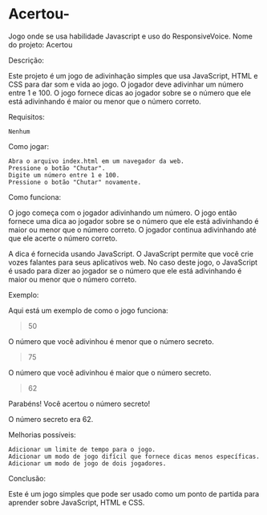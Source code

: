 # Acertou-
Jogo onde se usa habilidade Javascript e  uso do ResponsiveVoice.
Nome do projeto: Acertou

Descrição:

Este projeto é um jogo de adivinhação simples que usa JavaScript, HTML e CSS para dar som e vida ao jogo. O jogador deve adivinhar um número entre 1 e 100. O jogo fornece dicas ao jogador sobre se o número que ele está adivinhando é maior ou menor que o número correto.

Requisitos:

    Nenhum

Como jogar:

    Abra o arquivo index.html em um navegador da web.
    Pressione o botão "Chutar".
    Digite um número entre 1 e 100.
    Pressione o botão "Chutar" novamente.

Como funciona:

O jogo começa com o jogador adivinhando um número. O jogo então fornece uma dica ao jogador sobre se o número que ele está adivinhando é maior ou menor que o número correto. O jogador continua adivinhando até que ele acerte o número correto.

A dica é fornecida usando JavaScript. O JavaScript permite que você crie vozes falantes para seus aplicativos web. No caso deste jogo, o JavaScript é usado para dizer ao jogador se o número que ele está adivinhando é maior ou menor que o número correto.

Exemplo:

Aqui está um exemplo de como o jogo funciona:

> 50

O número que você adivinhou é menor que o número secreto.

> 75

O número que você adivinhou é maior que o número secreto.

> 62

Parabéns! Você acertou o número secreto!

O número secreto era 62.

Melhorias possíveis:

    Adicionar um limite de tempo para o jogo.
    Adicionar um modo de jogo difícil que fornece dicas menos específicas.
    Adicionar um modo de jogo de dois jogadores.

Conclusão:

Este é um jogo simples que pode ser usado como um ponto de partida para aprender sobre JavaScript, HTML e CSS.

